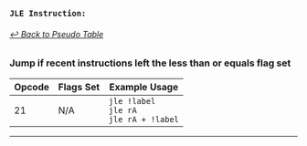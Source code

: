 ### `JLE Instruction:`
###### [↩ Back to Pseudo Table](../README.md)
### Jump if recent instructions left the less than or equals flag set
| Opcode | Flags Set    | Example Usage |
|--------|-------------|---------------|
| 21    | N/A | `jle !label` <br> `jle rA` <br> `jle rA + !label` |
---
